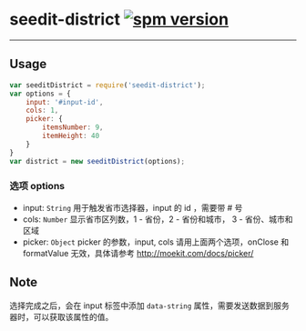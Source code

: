 # seedit-district [![spm version](https://moekit.com/badge/seedit-district)](https://moekit.com/package/seedit-district)

---

## Usage

```js
var seeditDistrict = require('seedit-district');
var options = {
	input: '#input-id',
	cols: 1,
    picker: {
        itemsNumber: 9,
        itemHeight: 40
    }
}
var district = new seeditDistrict(options);

```

### 选项 options
- input: `String` 用于触发省市选择器，input 的 id ，需要带 # 号
- cols: `Number` 显示省市区列数，1 - 省份，2 - 省份和城市， 3 - 省份、城市和区域
- picker: `Object` picker 的参数，input, cols 请用上面两个选项，onClose 和 formatValue 无效，具体请参考 http://moekit.com/docs/picker/ 

## Note

选择完成之后，会在 input 标签中添加 `data-string` 属性，需要发送数据到服务器时，可以获取该属性的值。